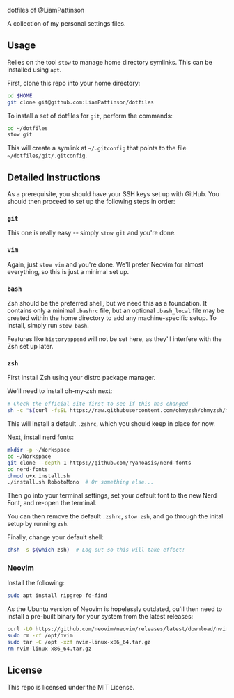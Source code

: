  dotfiles of @LiamPattinson

A collection of my personal settings files.

## Usage

Relies on the tool `stow` to manage home directory symlinks.
This can be installed using `apt`.

First, clone this repo into your home directory:

```bash
cd $HOME
git clone git@github.com:LiamPattinson/dotfiles
```

To install a set of dotfiles for `git`, perform the commands:

```bash
cd ~/dotfiles
stow git
```

This will create a symlink at `~/.gitconfig` that points to the
file `~/dotfiles/git/.gitconfig`.

## Detailed Instructions

As a prerequisite, you should have your SSH keys set up with
GitHub. You should then proceed to set up the following
steps in order:

### `git`

This one is really easy -- simply `stow git` and you're done.

### `vim`

Again, just `stow vim` and you're done. We'll prefer Neovim for
almost everything, so this is just a minimal set up.

### `bash`

Zsh should be the preferred shell, but we need this as a foundation.
It contains only a minimal `.bashrc` file, but an optional `.bash_local`
file may be created within the home directory to add any machine-specific
setup. To install, simply run `stow bash`.

Features like `historyappend` will not be set here, as they'll interfere
with the Zsh set up later.

### `zsh`

First install Zsh using your distro package manager.

We'll need to install oh-my-zsh next:

```bash
# Check the official site first to see if this has changed
sh -c "$(curl -fsSL https://raw.githubusercontent.com/ohmyzsh/ohmyzsh/master/tools/install.sh)"
```

This will install a default `.zshrc`, which you should keep in place
for now.

Next, install nerd fonts:

```bash
mkdir -p ~/Workspace
cd ~/Workspace
git clone --depth 1 https://github.com/ryanoasis/nerd-fonts
cd nerd-fonts
chmod u+x install.sh
./install.sh RobotoMono  # Or something else...
```

Then go into your terminal settings, set your default font to the new Nerd
Font, and re-open the terminal.

You can then remove the default `.zshrc`, `stow zsh`, and go through the inital
setup by running `zsh`.

Finally, change your default shell:

```bash
chsh -s $(which zsh)  # Log-out so this will take effect!
```

### Neovim

Install the following:

```bash
sudo apt install ripgrep fd-find
```

As the Ubuntu version of Neovim is hopelessly outdated,
ou'll then need to install a pre-built binary for your system
from the latest releases:

```bash
curl -LO https://github.com/neovim/neovim/releases/latest/download/nvim-linux-x86_64.tar.gz
sudo rm -rf /opt/nvim
sudo tar -C /opt -xzf nvim-linux-x86_64.tar.gz
rm nvim-linux-x86_64.tar.gz
```

## License

This repo is licensed under the MIT License.
